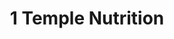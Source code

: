 ---
title: "1 Temple Nutrition"
url: /grand-junction/1-temple-nutrition/
shop: nutrition supplements
---